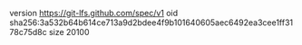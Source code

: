 version https://git-lfs.github.com/spec/v1
oid sha256:3a532b64b614ce713a9d2bdee4f9b101640605aec6492ea3cee1ff3178c75d8c
size 20100
